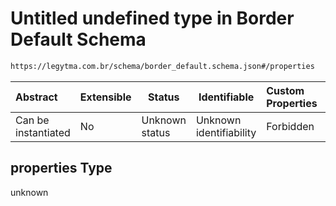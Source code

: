 # Untitled undefined type in Border Default Schema

```txt
https://legytma.com.br/schema/border_default.schema.json#/properties
```




| Abstract            | Extensible | Status         | Identifiable            | Custom Properties | Additional Properties | Access Restrictions | Defined In                                                                                  |
| :------------------ | ---------- | -------------- | ----------------------- | :---------------- | --------------------- | ------------------- | ------------------------------------------------------------------------------------------- |
| Can be instantiated | No         | Unknown status | Unknown identifiability | Forbidden         | Allowed               | none                | [border_default.schema.json\*](../schema/border_default.schema.json) |

## properties Type

unknown
